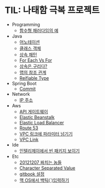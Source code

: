 # TIL: 나태함 극복 프로젝트

- Programming
  * [함수형 패러다임의 예](00-programming/functional-paradigm-example.md)
- Java
  * [어노테이션](01-java/annotation.md)
  * [클래스 객체](01-java/class-object.md)
  * [상속 패턴](01-java/extend-pattern.md)
  * [For Each Vs For](01-java/for-each-vs-for.md)
  * [상속은 구리다?](01-java/is-extend-bad.md)
  * [맵의 참조 관계](01-java/map-reference.md)
  * [Reifiable Type](01-java/reifiable-type.md)
- Spring Boot
  * [Commit](02-spring-boot/transactional-commit.md)
- Network
  * [IP 주소](03-network/ip-address.md)
- Aws
  * [API 게이트웨이](04-aws/api-gateway.md)
  * [Elastic Beanstalk](04-aws/elastic-beanstalk.md)
  * [Elastic Load Balancer](04-aws/elastic-load-balancer.md)
  * [Route 53](04-aws/route-53.md)
  * [VPC 링크에 파라미터 넘기기](04-aws/vpc-link-parameter.md)
  * [VPC Link](04-aws/vpc-link.md)
- Ide
  * [인텔리제이에서 빈 패키지 보이기](05-ide/intellij-show-empty-package.md)
- Etc
  * [20121207 짜치는 놈들](06-etc/20171207.md)
  * [Character Separated Value](06-etc/character-separated-value.md)
  * [gitbook 설정](06-etc/gitbook-config.md)
  * [맥 OS에서 백틱(`)입력하기](06-etc/mac-os-typing-backtick.md)
